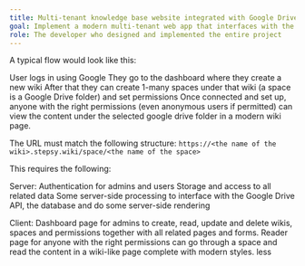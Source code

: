 ```yaml
---
title: Multi-tenant knowledge base website integrated with Google Drive
goal: Implement a modern multi-tenant web app that interfaces with the Google API and lets users connect their Google Drive so that the content inside can be viewed in a wiki page
role: The developer who designed and implemented the entire project
---
```


A typical flow would look like this:

User logs in using Google
They go to the dashboard where they create a new wiki
After that they can create 1-many spaces under that wiki (a space is a Google Drive folder) and set permissions
Once connected and set up, anyone with the right permissions (even anonymous users if permitted) can view the content under the selected google drive folder in a modern wiki page.

The URL must match the following structure:
`https://<the name of the wiki>.stepsy.wiki/space/<the name of the space>`

This requires the following:

Server:
Authentication for admins and users
Storage and access to all related data
Some server-side processing to interface with the Google Drive API, the database and do some server-side rendering

Client:
Dashboard page for admins to create, read, update and delete wikis, spaces and permissions together with all related pages and forms.
Reader page for anyone with the right permissions can go through a space and read the content in a wiki-like page complete with modern styles. less


